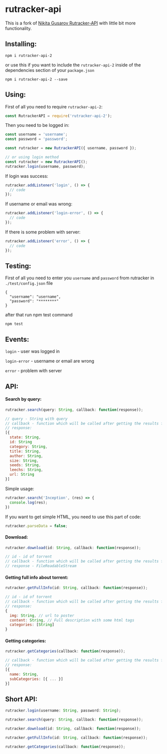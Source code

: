 # rutracker-api
This is a fork of [Nikita Gusarov Rutracker-API](https://github.com/nikityy/Rutracker-API) with little bit more functionality.


## Installing:

```
npm i rutracker-api-2
```
or use this if you want to include the `rutracker-api-2` inside of the dependencies section of your `package.json`
```
npm i rutracker-api-2 --save
```

## Using:

First of all you need to require `rutracker-api-2`:

```javascript
const RutrackerAPI = require('rutracker-api-2');
```

Then you need to be logged in:

```javascript
const username = 'username';
const password = 'password';

const rutracker = new RutrackerAPI({ username, password });

// or using login method
const rutracker = new RutrackerAPI();
rutracker.login(username, password);
```

If login was success:
```javascript
rutracker.addListener('login', () => {
  // code
});
```

If username or email was wrong:
```javascript
rutracker.addListener('login-error', () => {
  // code
});
```

If there is some problem with server:
```javascript
rutracker.addListener('error', () => {
  // code
});
```

## Testing:
First of all you need to enter you `username` and `password` from rutracker in `./test/config.json` file
```
{
  "username": "username",
  "password": "********"
}
```

after that run npm test command
```
npm test
```

## Events:

`login` - user was logged in

`login-error` - username or email are wrong

`error` - problem with server


## API:

#### Search by query:
```javascript
rutracker.search(query: String, callback: function(response));
```
```javascript
// query - String with query
// callback - function which will be called after getting the results from server and those results will be provided inside this function
// response:
[{
  state: String,
  id: String
  category: String,
  title: String,
  author: String,
  size: String,
  seeds: String,
  leechs: String,
  url: String
}]
```

Simple usage:

```javascript
rutracker.search('Inception', (res) => {
  console.log(res);
})
```

If you want to get simple HTML, you need to use this part of code:
```javascript
rutracker.parseData = false;
```

#### Download:
```javascript
rutracker.download(id: String, callback: function(response));
```
```javascript
// id - id of torrent
// callback - function which will be called after getting the results from server and those results will be provided inside this function
// response - FileReadableStream
```


#### Getting full info about torrent:

```javascript
rutracker.getFullInfo(id: String, callback: function(response));
```
```javascript
// id - id of torrent
// callback - function which will be called after getting the results from server and those results will be provided inside this function
// response:
{
  img: String, // url to poster
  content: String, // Full description with some html tags
  categories: [String]
}
```

#### Getting categories:
```javascript
rutracker.getCategories(callback: function(response));
```
```javascript
// callback - function which will be called after getting the results from server and those results will be provided inside this function
// response:
[{
  name: String,
  subCategories: [{ ... }]
}]
```

## Short API:
```javascript
rutracker.login(username: String, password: String);
```
```javascript
rutracker.search(query: String, callback: function(response));
```
```javascript
rutracker.download(id: String, callback: function(response));
```
```javascript
rutracker.getFullInfo(id: String, callback: function(response));
```
```javascript
rutracker.getCategories(callback: function(response));
```
